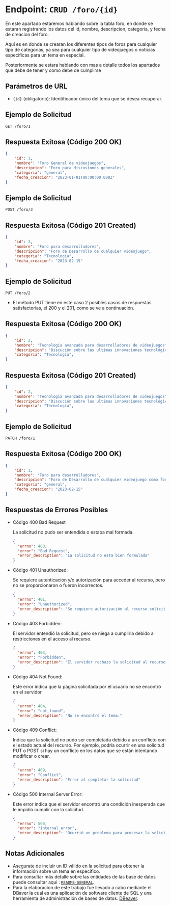 # Endpoint: `CRUD /foro/{id}`

En este apartado estaremos hablando sobre la tabla foro, en donde se estaran registrando los datos del id, nombre, descripcion, categoria, y fecha de creacion del foro.

Aquí es en donde se crearan los diferentes tipos de foros para cualquier tipo de categorias, ya sea para cualquier tipo de videojuegos o noticias especificas para un tema en especial.

Posteriormente se estara hablando con mas a detalle todos los apartados que debe de tener y como debe de cumplirse

## Parámetros de URL
- `{id}` (obligatorio): Identificador único del tema que se desea recuperar.

## Ejemplo de Solicitud
```http
GET /foro/1
```

## Respuesta Exitosa (Código 200 OK)
```json
{
    "id": 1,
    "nombre": "Foro General de videojuegos",
    "descripcion": "Foro para discusiones generales",
    "categoria": "general",
    "fecha_creacion": "2023-01-01T00:00:00.000Z"
}
```

## Ejemplo de Solicitud
```http
POST /foro/3
```

## Respuesta Exitosa (Código 201 Created)
```json
{
    "id": 3,
    "nombre": "Foro para desarrolladores",
    "descripcion": "Foro de Desarrollo de cualquier videojuego",
    "categoria": "Tecnología",
    "fecha_creacion": "2023-02-15"
}
```

## Ejemplo de Solicitud
```http
PUT /foro/2
```
- El método PUT tiene en este caso 2 posibles casos de respuestas satisfactorias, el 200 y el 201, como se ve a continuación.

## Respuesta Exitosa (Código 200 OK)
```json
{
    "id": 2,
    "nombre": "Tecnologia avanzada para desarrolladores de videojuegos",
    "descripcion": "Discución sobre las ultimas innovaciones tecnológicas",
    "categoria": "Tecnología",
}
```
## Respuesta Exitosa (Código 201 Created)
```json
{
    "id": 2,
    "nombre": "Tecnologia avanzada para desarrolladores de videojuegos",
    "descripcion": "Discución sobre las ultimas innovaciones tecnológicas",
    "categoria": "Tecnología",
}
```

## Ejemplo de Solicitud
```http
PATCH /foro/1
```

## Respuesta Exitosa (Código 200 OK)
```json
{
    "id": 1,
    "nombre": "Foro para desarrolladores",
    "descripcion": "Foro de Desarrollo de cualquier videojuego como fortnite",
    "categoria": "general",
    "fecha_creacion": "2023-02-15"
}
```

## Respuestas de Errores Posibles

- Código 400 Bad Request

  La solicitud no pudo ser entendida o estaba mal formada.
  ```json
  {
    "errno": 400,
    "error": "Bad Request",
    "error_description": "La solicitud no esta bien formulada"
  }
  ```

- Código 401 Unauthorized:

  Se requiere autenticación y/o autorización para acceder al recurso, pero no se proporcionaron o fueron incorrectos.
  ```json
  {
    "errno": 401,
    "error": "Unauthorized",
    "error_description": "Se requiere autorización al recurso solicitado"
  }

- Código 403 Forbidden:

  El servidor entendió la solicitud, pero se niega a cumplirla debido a restricciones en el acceso al recurso.
  ```json
  {
    "errno": 403,
    "error": "Forbidden",
    "error_description": "El servidor rechazo la solicitud al recurso"
  }
  ```

- Código 404 Not Found:

  Este error indica que la página solicitada por el usuario no se encontró en el servidor
  ```json
  {
    "errno": 404,
    "error": "not_found",
    "error_description": "No se encontró el tema."
  }
  ```

- Código 409 Conflict:

  Indica que la solicitud no pudo ser completada debido a un conflicto con el estado actual del recurso. Por ejemplo, podría ocurrir en una solicitud PUT o POST si hay un conflicto en los datos que se están intentando modificar o crear.
  ```json
  {
    "errno": 409,
    "error": "Conflict",
    "error_description": "Error al completar la solicitud"
  }
  ```

- Código 500 Internal Server Error:

  Este error indica que el servidor encontró una condición inesperada que le impidió cumplir con la solicitud.
  ```json
  {
    "errno": 500,
    "error": "internal_error",
    "error_description": "Ocurrió un problema para procesar la solicitud"
  }
  ``` 

## Notas Adicionales

- Asegurate de incluir un ID válido en la solicitud para obtener la información
  sobre un tema en específico.
- Para consultar más detalle sobre las entidades de las base de datos puede consultar aqui : [`README-GENERAL`](../../README.md).
- Para la elaboracion de este trabajo fue llevado a cabo mediante el DBaver la cual es una aplicación de software cliente de SQL y una herramienta de administración de bases de datos. [DBeaver](https://dbeaver.io).